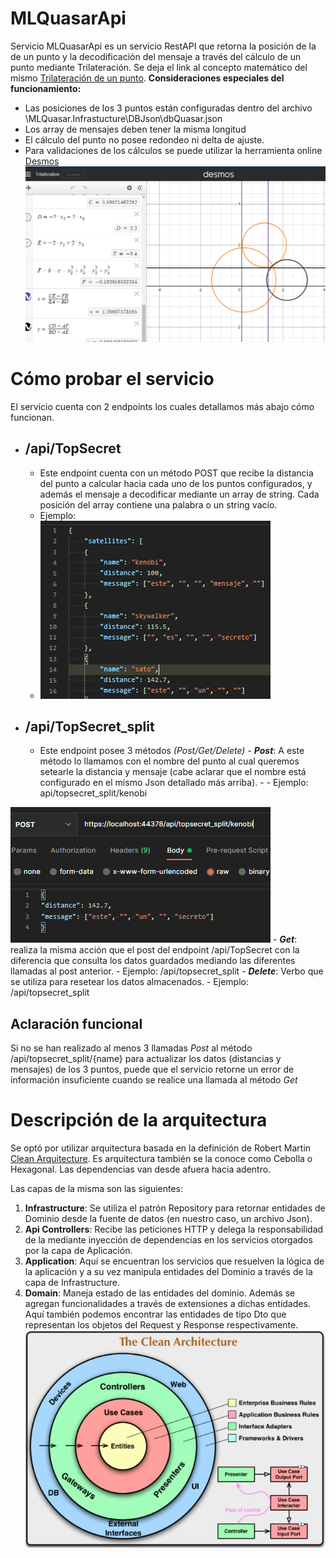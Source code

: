 # MLQuasarApi

Servicio MLQuasarApi  es un servicio RestAPI que retorna la posición de la de un punto y la decodificación del mensaje a través del cálculo de un punto mediante Trilateración. Se deja el link al concepto matemático del mismo [Trilateración de un punto](https://es.wikipedia.org/wiki/Trilateraci%C3%B3n).
**Consideraciones especiales del funcionamiento:**

 - Las posiciones de los 3 puntos están configuradas dentro del archivo \MLQuasar.Infrastucture\DBJson\dbQuasar.json
 - Los array de mensajes deben tener la misma longitud
 - El cálculo del punto no posee redondeo ni delta de ajuste.
 - Para validaciones de los cálculos se puede utilizar la herramienta online [Desmos](https://www.desmos.com/calculator/vdy4hafwyb?lang=es)
 ![Desmos Trilateration](https://github.com/frankristian/MLQuasarChallenge/blob/master/docs/img/img.PNG?raw=true)
 
    
# Cómo probar el servicio
El servicio cuenta con 2 endpoints  los cuales detallamos más abajo cómo funcionan.
 - /api/TopSecret
	 - 
	 - Este endpoint cuenta con  un método POST que recibe la distancia del punto a calcular hacia cada uno de los puntos configurados, y además el mensaje a decodificar mediante un array de string. Cada posición del array contiene una palabra o un string vacío.
	 - Ejemplo: 
	 - ![Post Ejemplo](https://github.com/frankristian/MLQuasarChallenge/blob/master/docs/img/Post1.PNG?raw=true)
 - /api/TopSecret_split
	 - 
	 - Este endpoint posee 3 métodos *(Post/Get/Delete)* 
			 - ***Post***: A este método lo llamamos con el nombre del punto al cual queremos setearle la distancia y mensaje (cabe aclarar que el nombre está configurado en el mismo Json detallado más arriba).
			 - 
			 - Ejemplo: api/topsecret_split/kenobi

![Post Parcial](https://github.com/frankristian/MLQuasarChallenge/blob/master/docs/img/Post2.PNG?raw=true)
			 - ***Get***: realiza la misma acción que el post del endpoint /api/TopSecret con la diferencia que consulta los datos guardados mediando las diferentes llamadas al post anterior. 
			- Ejemplo: /api/topsecret_split
		- ***Delete***: Verbo que se utiliza para resetear los datos almacenados.
			- Ejemplo: /api/topsecret_split

## Aclaración funcional
Si no se han realizado al menos 3 llamadas *Post* al método /api/topsecret_split/{name} para actualizar los datos (distancias y mensajes) de los 3 puntos, puede que el servicio retorne un error de información insuficiente cuando se realice una llamada al método *Get*

# Descripción de la arquitectura

Se optó por utilizar arquitectura basada en la definición de Robert Martin [Clean Arquitecture](https://blog.cleancoder.com/uncle-bob/2012/08/13/the-clean-architecture.html). Es arquitectura también se la conoce como Cebolla o Hexagonal. 
Las dependencias van desde afuera hacia adentro.

Las capas de la misma son las siguientes:
 1. **Infrastructure**: Se utiliza el patrón Repository para retornar entidades de Dominio desde la fuente de datos (en nuestro caso, un archivo Json).
 2. **Api Controllers**: Recibe las peticiones HTTP y delega la responsabilidad de la mediante inyección de dependencias en los servicios otorgados por la capa de Aplicación.
 3. **Application**: Aquí se encuentran los servicios que resuelven la lógica de la aplicación y a su vez manipula entidades del Dominio a través de la capa de Infrastructure.  
 4. **Domain**: Maneja estado de las entidades del dominio. Además se agregan funcionalidades a través de extensiones a dichas entidades. Aquí también podemos encontrar las entidades de tipo Dto que representan los objetos del Request y Response respectivamente.
![CleanArquitecture](https://github.com/frankristian/MLQuasarChallenge/blob/master/docs/img/CleanArquitecture.PNG?raw=true)

